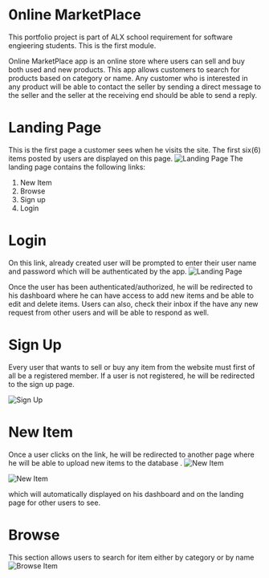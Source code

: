 # 0nline MarketPlace
This portfolio project is part of ALX school requirement for software engieering students. This is the first module.

Online MarketPlace app is an online store where users can sell and buy both used and new products.
This app allows customers to search for products based on category or name. Any customer who is interested in any product will be able to contact the seller by sending a direct message to the seller and the seller at the receiving end should be able to send a reply.

# Landing Page
This is the first page a customer sees when he visits the site.  The first six(6) items posted by users are displayed on this page.
![Landing Page](https://i.imgur.com/OTt7U85.png)
The landing page contains the following links:
1. New Item
2. Browse
3. Sign up
4. Login

# Login
 On this link, already created user will be prompted to enter their user name and password which will be authenticated by the app. 
![Landing Page](https://i.imgur.com/OTt7U85.png)

Once the user has been authenticated/authorized, he will be redirected to his dashboard where he can have access to add new items and be able to edit and delete items. Users can also, check their inbox if the have any new request from other users and will be able to respond as well.

# Sign Up
Every user that wants to sell or buy any item from the website must first of all be a registered member. If a user is not registered, he will be redirected to the sign up page.

![Sign Up](https://i.imgur.com/lmRuFae.png)

# New Item
Once a user clicks on the link, he will be redirected to another page where he will be able to upload new items to the database . 
![New Item](https://i.imgur.com/YVWTeBW.png)

![New Item](https://i.imgur.com/Oe4LVNX.png)

which will automatically displayed on his dashboard and on the landing page for other users to see.

# Browse
This section allows users to search for item either by category or by  name
![Browse Item](https://i.imgur.com/bnQHm9W.png)

